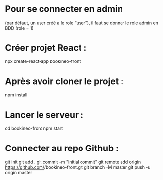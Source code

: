 # Pour se connecter en admin 
(par défaut, un user créé a le role “user”), il faut se donner le role admin en BDD (role = 1) 

# Créer projet React :

npx create-react-app bookineo-front

# Après avoir cloner le projet : 

npm install

# Lancer le serveur : 

cd bookineo-front
npm start

# Connecter au repo Github :

git init
git add .
git commit -m "Initial commit"
git remote add origin https://github.com/<ton-username>/bookineo-front.git
git branch -M master
git push -u origin master
